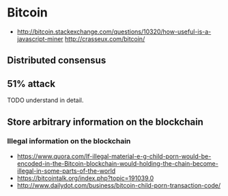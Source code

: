 # Bitcoin

-   <http://bitcoin.stackexchange.com/questions/10320/how-useful-is-a-javascript-miner> <http://crasseux.com/bitcoin/>

## Distributed consensus

## 51% attack

TODO understand in detail.

## Store arbitrary information on the blockchain

### Illegal information on the blockchain

- <https://www.quora.com/If-illegal-material-e-g-child-porn-would-be-encoded-in-the-Bitcoin-blockchain-would-holding-the-chain-become-illegal-in-some-parts-of-the-world>
- <https://bitcointalk.org/index.php?topic=191039.0>
- <http://www.dailydot.com/business/bitcoin-child-porn-transaction-code/>
